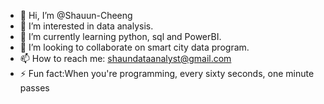 - 👋 Hi, I’m @Shauun-Cheeng
- 👀 I’m interested in data analysis.
- 🌱 I’m currently learning python, sql and PowerBI.
- 💞️ I’m looking to collaborate on smart city data program.
- 📫 How to reach me: shaundataanalyst@gmail.com
- ⚡ Fun fact:When you're programming, every sixty seconds, one minute passes

<!---
Shauun-Cheeng/Shauun-Cheeng is a ✨ special ✨ repository because its `README.md` (this file) appears on your GitHub profile.
You can click the Preview link to take a look at your changes.
--->
